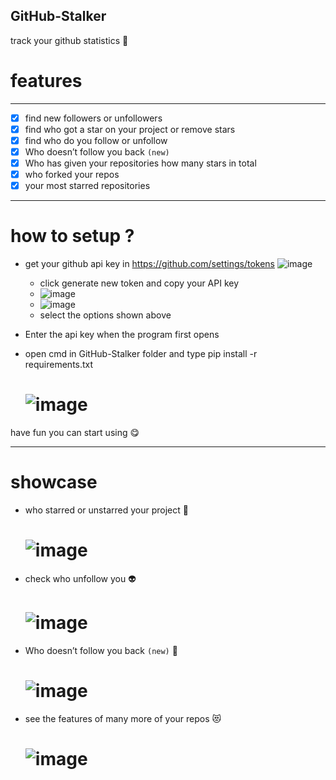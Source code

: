## GitHub-Stalker
 track your github statistics 👀
# features

 <hr></hr>
 
 - [x] find new followers or unfollowers
 - [x] find who got a star on your project or remove stars
 - [x] find who do you follow or unfollow
 - [x] Who doesn’t follow you back `(new)`
 - [x] Who has given your repositories how many stars in total
 - [x] who forked your repos 
 - [x] your most starred repositories
  
 <hr></hr>
 
 # how to setup ?
 
 - get your github api key in https://github.com/settings/tokens
   ![image](https://user-images.githubusercontent.com/48323786/130633516-bcda1686-ab71-415c-8ecc-70408249eb3d.png)
   - click generate new token and copy your API key
   - ![image](https://user-images.githubusercontent.com/48323786/130741625-0f2178e6-1efe-4865-9c6e-42f7fec8e338.png)
   - ![image](https://user-images.githubusercontent.com/48323786/130741317-9da4922b-4b07-4710-8ad2-f6c2bdea94fb.png)
   - select the options shown above
 
 - Enter the api key when the program first opens
 - open cmd in GitHub-Stalker folder and type pip install -r requirements.txt
   # ![image](https://user-images.githubusercontent.com/48323786/130633989-7e3a9579-4b60-406d-8273-5d1186cecfdd.png)
have fun you can start using 😋

 <hr></hr>
 
 # showcase
 - who starred or unstarred your project 👾
   # ![image](https://user-images.githubusercontent.com/48323786/130631353-33810eda-3fa7-42b2-a581-2129b75d0b19.png)
   
 - check who unfollow you 👽
   # ![image](https://user-images.githubusercontent.com/48323786/130631623-615a895d-15a6-471c-beed-526d0374ebfb.png)
   
 - Who doesn’t follow you back `(new)` 🤖
   # ![image](https://user-images.githubusercontent.com/48323786/130741093-684b27f6-a289-48a1-a7e9-e2bdd55e301f.png)
   
- see the features of many more of your repos 😻
   # ![image](https://user-images.githubusercontent.com/48323786/130740779-02261234-812d-4bd0-94a4-63e54fc1a627.png)

